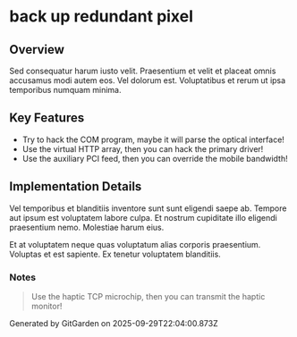 # back up redundant pixel

## Overview
Sed consequatur harum iusto velit. Praesentium et velit et placeat omnis accusamus modi autem eos. Vel dolorum est. Voluptatibus et rerum ut ipsa temporibus numquam minima.

## Key Features
- Try to hack the COM program, maybe it will parse the optical interface!
- Use the virtual HTTP array, then you can hack the primary driver!
- Use the auxiliary PCI feed, then you can override the mobile bandwidth!

## Implementation Details
Vel temporibus et blanditiis inventore sunt sunt eligendi saepe ab. Tempore aut ipsum est voluptatem labore culpa. Et nostrum cupiditate illo eligendi praesentium nemo. Molestiae harum eius.
 Et at voluptatem neque quas voluptatum alias corporis praesentium. Voluptas et est sapiente. Ex tenetur voluptatem blanditiis.

### Notes
> Use the haptic TCP microchip, then you can transmit the haptic monitor!

Generated by GitGarden on 2025-09-29T22:04:00.873Z